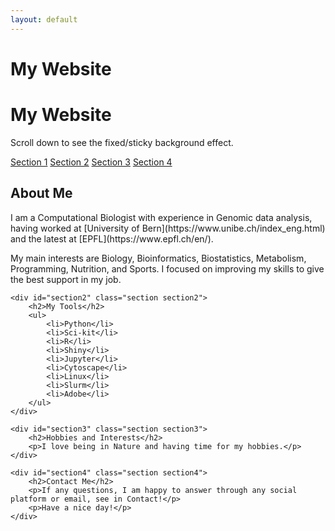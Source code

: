 ```yaml
---
layout: default
---
```


# My Website

<div class="header">
    <h1>My Website</h1>
    <p>Scroll down to see the fixed/sticky background effect.</p>
</div>

<div class="menu">
    <a href="#section1">Section 1</a>
    <a href="#section2">Section 2</a>
    <a href="#section3">Section 3</a>
    <a href="#section4">Section 4</a>
</div>

<div class="main">
    <div id="section1" class="section section1">
        <h2>About Me</h2>
        <p>I am a Computational Biologist with experience in Genomic data analysis, having worked at [University of Bern](https://www.unibe.ch/index_eng.html) and the latest at [EPFL](https://www.epfl.ch/en/).</p>
        <p>My main interests are Biology, Bioinformatics, Biostatistics, Metabolism, Programming, Nutrition, and Sports. I focused on improving my skills to give the best support in my job.</p>
    </div>

    <div id="section2" class="section section2">
        <h2>My Tools</h2>
        <ul>
            <li>Python</li>
            <li>Sci-kit</li>
            <li>R</li>
            <li>Shiny</li>
            <li>Jupyter</li>
            <li>Cytoscape</li>
            <li>Linux</li>
            <li>Slurm</li>
            <li>Adobe</li>
        </ul>
    </div>

    <div id="section3" class="section section3">
        <h2>Hobbies and Interests</h2>
        <p>I love being in Nature and having time for my hobbies.</p>
    </div>

    <div id="section4" class="section section4">
        <h2>Contact Me</h2>
        <p>If any questions, I am happy to answer through any social platform or email, see in Contact!</p>
        <p>Have a nice day!</p>
    </div>

</div>

